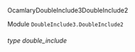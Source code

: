 OcamlaryDoubleInclude3DoubleInclude2

Module  `` DoubleInclude3.DoubleInclude2 `` 

###### type double_include

